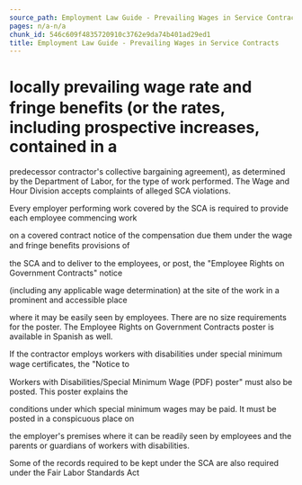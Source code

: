 ```yaml
---
source_path: Employment Law Guide - Prevailing Wages in Service Contracts.md
pages: n/a-n/a
chunk_id: 546c609f4835720910c3762e9da74b401ad29ed1
title: Employment Law Guide - Prevailing Wages in Service Contracts
---
```

# locally prevailing wage rate and fringe beneﬁts (or the rates, including prospective increases, contained in a

predecessor contractor's collective bargaining agreement), as determined by the Department of Labor, for the type of work performed. The Wage and Hour Division accepts complaints of alleged SCA violations.

Every employer performing work covered by the SCA is required to provide each employee commencing work

on a covered contract notice of the compensation due them under the wage and fringe beneﬁts provisions of

the SCA and to deliver to the employees, or post, the "Employee Rights on Government Contracts" notice

(including any applicable wage determination) at the site of the work in a prominent and accessible place

where it may be easily seen by employees. There are no size requirements for the poster. The Employee Rights on Government Contracts poster is available in Spanish as well.

If the contractor employs workers with disabilities under special minimum wage certiﬁcates, the "Notice to

Workers with Disabilities/Special Minimum Wage (PDF) poster" must also be posted. This poster explains the

conditions under which special minimum wages may be paid. It must be posted in a conspicuous place on

the employer's premises where it can be readily seen by employees and the parents or guardians of workers with disabilities.

Some of the records required to be kept under the SCA are also required under the Fair Labor Standards Act
